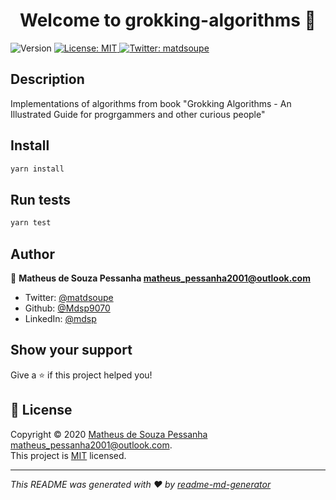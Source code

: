 <h1 align="center">Welcome to grokking-algorithms 👋</h1>
<p>
  <img alt="Version" src="https://img.shields.io/badge/version-1.0.0-blue.svg?cacheSeconds=2592000" />
  <a href="m" target="_blank">
    <img alt="License: MIT" src="https://img.shields.io/badge/License-MIT-yellow.svg" />
  </a>
  <a href="https://twitter.com/matdsoupe" target="_blank">
    <img alt="Twitter: matdsoupe" src="https://img.shields.io/twitter/follow/matdsoupe.svg?style=social" />
  </a>
</p>

## Description

Implementations of algorithms from book &#34;Grokking Algorithms - An Illustrated Guide for progrgammers and other curious people&#34;

## Install

```sh
yarn install
```

## Run tests

```sh
yarn test
```

## Author

👤 **Matheus de Souza Pessanha <matheus_pessanha2001@outlook.com>**

* Twitter: [@matdsoupe](https://twitter.com/matdsoupe)
* Github: [@Mdsp9070](https://github.com/Mdsp9070)
* LinkedIn: [@mdsp](https://linkedin.com/in/mdsp)

## Show your support

Give a ⭐️ if this project helped you!

## 📝 License

Copyright © 2020 [Matheus de Souza Pessanha <matheus_pessanha2001@outlook.com>](https://github.com/Mdsp9070).<br />
This project is [MIT](https://github.com/Mdsp9070/grokking-algorithms/blob/master/LICENSE) licensed.

***
_This README was generated with ❤️ by [readme-md-generator](https://github.com/kefranabg/readme-md-generator)_
